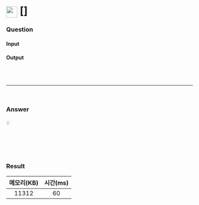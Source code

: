 <h1><img src="https://d2gd6pc034wcta.cloudfront.net/tier/1.svg" width="30" height="30" style="vertical-align: middle;"/> [] </h1>

<h3>Question</h3>

<h4>Input</h4>

<h4>Output</h4>

<br><br>

<hr>

<br>

<h3>Answer</h3>


💡 

<br>

```java

```

<br>

<h3>Result</h3>

|메모리(KB)| 시간(ms)|
|:---:|:---:|
|11312|60|
